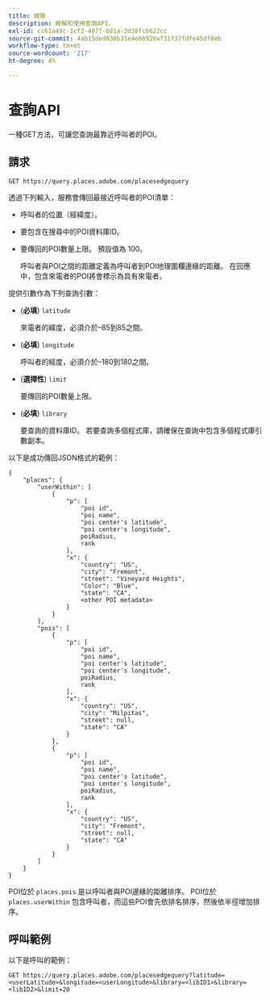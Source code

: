 ```yaml
---
title: 總覽
description: 瞭解和使用查詢API。
exl-id: cc61a49c-1cf2-407f-b81a-3d38fcb622cc
source-git-commit: 4ab15ded930b31e4e06920af31f37fdfe45df8eb
workflow-type: tm+mt
source-wordcount: '217'
ht-degree: 4%

---
```


# 查詢API

一種GET方法，可讓您查詢最靠近呼叫者的POI。

## 請求

```text
GET https://query.places.adobe.com/placesedgequery
```

透過下列輸入，服務會傳回最接近呼叫者的POI清單：

* 呼叫者的位置（經緯度）。
* 要包含在搜尋中的POI資料庫ID。
* 要傳回的POI數量上限。  預設值為 100。

   呼叫者與POI之間的距離定義為呼叫者到POI地理圍欄邊緣的距離。 在回應中，包含來電者的POI將會標示為具有來電者。

提供引數作為下列查詢引數：

* (**必填**) `latitude`

   來電者的緯度，必須介於–85到85之間。
* (**必填**) `longitude`

   呼叫者的經度，必須介於–180到180之間。

* (**選擇性**) `limit`

   要傳回的POI數量上限。

* (**必填**) `library`

   要查詢的資料庫ID。 若要查詢多個程式庫，請確保在查詢中包含多個程式庫引數副本。

以下是成功傳回JSON格式的範例：

```markup
{
    "places": {
        "userWithin": [
            {
                "p": [
                    "poi id",
                    "poi name",
                    "poi center's latitude",
                    "poi center's longitude",
                    poiRadius,
                    rank
                ],
                "x": {
                    "country": "US",
                    "city": "Fremont",
                    "street": "Vineyard Heights",
                    "Color": "Blue",
                    "state": "CA",
                    <other POI metadata>
                }
            }
        ],
        "pois": [
            {
                "p": [
                    "poi id",
                    "poi name",
                    "poi center's latitude",
                    "poi center's longitude",
                    poiRadius,
                    rank
                ],
                "x": {
                    "country": "US",
                    "city": "Milpitas",
                    "street": null,
                    "state": "CA"
                }
            },
            {
                "p": [
                    "poi id",
                    "poi name",
                    "poi center's latitude",
                    "poi center's longitude",
                    poiRadius,
                    rank
                ],
                "x": {
                    "country": "US",
                    "city": "Fremont",
                    "street": null,
                    "state": "CA"
                }
            }
        ]
    }
}
```

POI位於 `places.pois` 是以呼叫者與POI邊緣的距離排序。 POI位於 `places.userWithin` 包含呼叫者，而這些POI會先依排名排序，然後依半徑增加排序。

## 呼叫範例

以下是呼叫的範例：

```text
GET https://query.places.adobe.com/placesedgequery?latitude=<userLatitude>&longitude=<userLongitude>&library=<libID1>&library=<libID2>&limit=20
```
